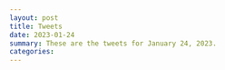```yaml
---
layout: post
title: Tweets
date: 2023-01-24
summary: These are the tweets for January 24, 2023.
categories:
---
```


